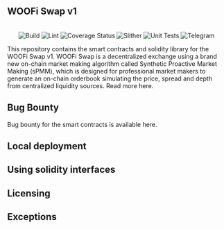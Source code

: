 ## WOOFi Swap v1

<br>

<div align="center">
  <a href="https://github.com/woonetwork/woofi_swap_smart_contracts/actions/workflows/build.yml" style="text-decoration:none;">
    <img src="https://github.com/woonetwork/woofi_swap_smart_contracts/actions/workflows/build.yml/badge.svg" alt='Build' />
  </a>
  <a href='https://github.com/woonetwork/woofi_swap_smart_contracts/actions/workflows/lint.yml' style="text-decoration:none;">
    <img src='https://github.com/woonetwork/woofi_swap_smart_contracts/actions/workflows/lint.yml/badge.svg' alt='Lint' />
  </a>
  <a href='https://coveralls.io/github/dydxprotocol/solo' style="text-decoration:none;">
    <img src='https://coveralls.io/repos/github/dydxprotocol/solo/badge.svg?t=toKMwT' alt='Coverage Status' />
  </a>
  <a href='https://github.com/woonetwork/woofi_swap_smart_contracts/actions/workflows/slither.yml' style="text-decoration:none;">
    <img src='https://github.com/woonetwork/woofi_swap_smart_contracts/actions/workflows/slither.yml/badge.svg' alt='Slither' />
  </a>
  <a href='https://github.com/woonetwork/woofi_swap_smart_contracts/actions/workflows/unit_tests.yml' style="text-decoration:none;">
    <img src='https://github.com/woonetwork/woofi_swap_smart_contracts/actions/workflows/unit_tests.yml/badge.svg' alt='Unit Tests' />
  </a>
  <a href='https://t.me/woonetwork' style="text-decoration:none;">
    <img src='https://img.shields.io/badge/Chat-telegram-9cf.svg?longCache=true' alt='Telegram' />
  </a>
</div>

>
This repository contains the smart contracts and solidity library for the WOOFi Swap v1. WOOFi Swap is a decentralized exchange using a brand new on-chain market making algorithm called Synthetic Proactive Market Making (sPMM), which is designed for professional market makers to generate an on-chain orderbook simulating the price, spread and depth from centralized liquidity sources. Read more here.


## Bug Bounty

Bug bounty for the smart contracts is available here. 

## Local deployment



## Using solidity interfaces



## Licensing


## Exceptions
